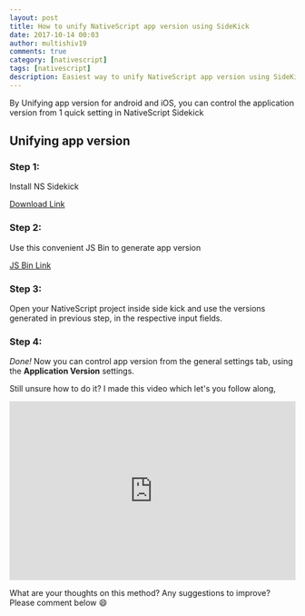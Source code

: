 ```yaml
---
layout: post
title: How to unify NativeScript app version using SideKick
date: 2017-10-14 00:03
author: multishiv19
comments: true
category: [nativescript]
tags: [nativescript]
description: Easiest way to unify NativeScript app version using SideKick
---
```


By Unifying app version for android and iOS, you can control the application version from 1 quick setting in NativeScript Sidekick

## Unifying app version
### Step 1:

Install NS Sidekick

<a href="https://www.nativescript.org/nativescript-sidekick" target="_blank">Download Link</a>

### Step 2:

Use this convenient JS Bin to generate app version

<a href="https://jsbin.com/fewuliw/1/edit?js,output" target="_blank">JS Bin Link</a>

### Step 3:

Open your NativeScript project inside side kick and use the versions generated in previous
step, in the respective input fields.

### Step 4:

*Done!* Now you can control app version from the general settings tab, using the 
**Application Version** settings.


Still unsure how to do it? I made this video which let's you follow along,
<iframe src="https://www.youtube.com/embed/Prct2VW9rio" width="100%" height="315" frameborder="0" allowfullscreen="allowfullscreen"></iframe>

What are your thoughts on this method? Any suggestions to improve? Please comment below :smile:
